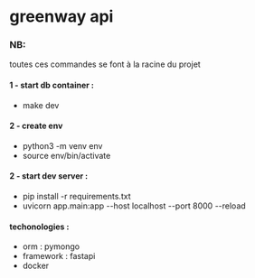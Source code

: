 # greenway api

### NB:
  toutes ces commandes se font à la racine du projet

#### 1 - start db container :
- make dev

#### 2 - create env

- python3 -m venv env
- source env/bin/activate

#### 2 - start dev server :

- pip install -r requirements.txt
- uvicorn app.main:app --host localhost --port 8000 --reload

#### techonologies :

- orm : pymongo
- framework : fastapi
- docker